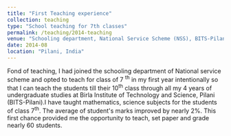 ```yaml
---
title: "First Teaching experience"
collection: teaching
type: "School teaching for 7th classes"
permalink: /teaching/2014-teaching
venue: "Schooling department, National Service Scheme (NSS), BITS-Pilani"
date: 2014-08
location: "Pilani, India"
---
```


Fond of teaching, I had joined the schooling department of National service scheme and opted to teach for class of 7
<sup>th</sup> in my first year intentionally so that I can teach the students till their 10<sup>th</sup> class
 through all my 4 years of undergraduate studies at Birla Institute of Technology and Science, Pilani (BITS-Pilani).I 
  have taught mathematics, science subjects for the students of class 7<sup>th</sup>. The average of student's marks
 improved by nearly 2%. This first chance provided me the opportunity to teach, set paper and grade nearly 60 students. 